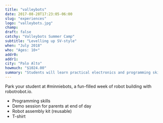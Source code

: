 ```yaml
---
title: "valleybots"
date: 2017-08-28T17:23:05-06:00
slug: "experiences"
logo: "valleybots.jpg"
champ: 
draft: false
catchy: "Valleybots Summer Camp"
subtitle: "Levelling up SV-style"
when: "July 2018"
who: "Ages: 10+"
addr0:
addr1:
city: "Palo Alto"
howmuch: "$1024.00"
summary: "Students will learn practical electronics and programming skills and come home excited about the future."
---
```

Park your student at #minniebots, a fun-filled week of robot building with robotrobot.io.

- Programming skills
- Demo session for parents at end of day
- Robot assembly kit (reusable)
- T-shirt

